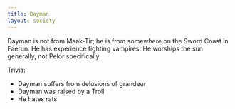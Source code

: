 ```yaml
---
title: Dayman
layout: society
---
```

Dayman is not from Maak-Tir; he is from somewhere on the Sword Coast in Faerun. He has experience fighting vampires. He worships the sun generally, not Pelor specifically.

Trivia:
- Dayman suffers from delusions of grandeur
- Dayman was raised by a Troll
- He hates rats
